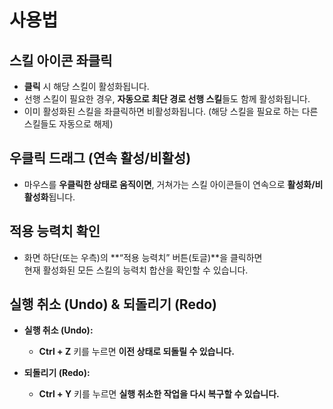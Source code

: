 # 사용법

## 스킬 아이콘 좌클릭
- **클릭** 시 해당 스킬이 활성화됩니다.  
- 선행 스킬이 필요한 경우, **자동으로 최단 경로 선행 스킬**들도 함께 활성화됩니다.  
- 이미 활성화된 스킬을 좌클릭하면 비활성화됩니다.
  (해당 스킬을 필요로 하는 다른 스킬들도 자동으로 해제)

## 우클릭 드래그 (연속 활성/비활성)
- 마우스를 **우클릭한 상태로 움직이면**, 거쳐가는 스킬 아이콘들이 연속으로 **활성화/비활성화**됩니다.
  
## 적용 능력치 확인
- 화면 하단(또는 우측)의 **“적용 능력치” 버튼(토글)**을 클릭하면  
  현재 활성화된 모든 스킬의 능력치 합산을 확인할 수 있습니다.

## 실행 취소 (Undo) & 되돌리기 (Redo)
- **실행 취소 (Undo):**  
  - **Ctrl + Z** 키를 누르면 **이전 상태로 되돌릴 수 있습니다.**  

- **되돌리기 (Redo):**  
  - **Ctrl + Y** 키를 누르면 **실행 취소한 작업을 다시 복구할 수 있습니다.**  

